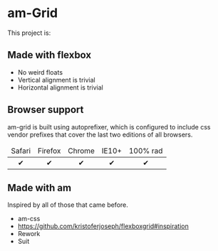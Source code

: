 # am-Grid

This project is:

## Made with flexbox
- No weird floats
- Vertical alignment is trivial
- Horizontal alignment is trivial

## Browser support

am-grid is built using autoprefixer, which is configured to include css vendor prefixes that cover the last two editions of all browsers. 

<table width="100%" style="text-align: center;">
  <thead>
    <tr>
      <td>Safari</td>
      <td>Firefox</td>
      <td>Chrome</td>
      <td>IE10+</td>
      <td>100% rad</td>
    </tr>
  </thead>
  <tbody>
    <tr>
      <td>✔</td>
      <td>✔</td>
      <td>✔</td>
      <td>✔</td>
      <td>✔</td>
    </tr>
  </tbody>
</table>


## Made with am

Inspired by all of those that came before. 

* am-css
* https://github.com/kristoferjoseph/flexboxgrid#inspiration
* Rework
* Suit
